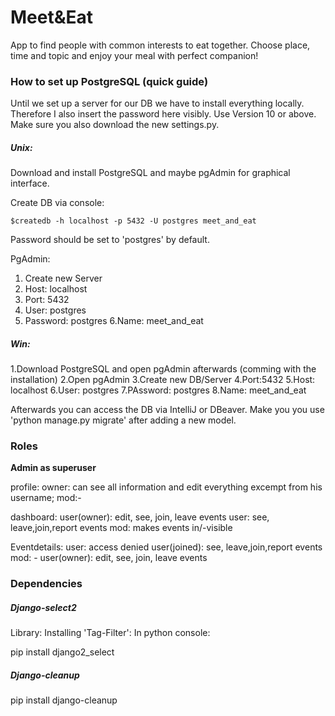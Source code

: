 # Meet&Eat #

App to find people with common interests to eat together. 
Сhoose place, time and topic and enjoy your meal with perfect companion!


### How to set up PostgreSQL (quick guide) ###

Until we set up a server for our DB we have to install everything locally. Therefore I also insert the password here visibly.
Use Version 10 or above. Make sure you also download the new settings.py.

##### Unix: #####

Download and install PostgreSQL and maybe pgAdmin for graphical interface.

Create DB via console:
```
$createdb -h localhost -p 5432 -U postgres meet_and_eat
```
Password should be set to 'postgres' by default.


PgAdmin:

1. Create new Server
2. Host: localhost
3. Port: 5432
4. User: postgres
5. Password: postgres
6.Name: meet_and_eat

##### Win: #####

1.Download PostgreSQL and open pgAdmin afterwards (comming with the installation)
2.Open pgAdmin
3.Create new DB/Server
4.Port:5432
5.Host: localhost
6.User: postgres
7.PAssword: postgres
8.Name: meet_and_eat

Afterwards you can access the DB via IntelliJ or DBeaver.
Make you you use 'python manage.py migrate' after adding a new model.

### Roles ###

**Admin as superuser**

profile: 
owner: can see all information and edit everything excempt from his username;
mod:-

dashboard:
user(owner): edit, see, join, leave events
user: see, leave,join,report events
mod: makes events in/-visible

Eventdetails:
user: access denied
user(joined): see, leave,join,report events
mod: -
user(owner): edit, see, join, leave events

### Dependencies ###

##### Django-select2 #####

Library: Installing 'Tag-Filter': 
In python console:

pip install django2_select

##### Django-cleanup #####
pip install django-cleanup



